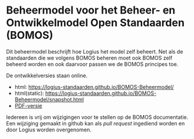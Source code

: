 # Beheermodel voor het Beheer- en Ontwikkelmodel Open Standaarden (BOMOS)

Dit beheermodel beschrijft hoe Logius het model zelf beheert. Net als de standaarden die we volgens BOMOS 
beheren moet ook BOMOS zelf beheerd worden en ook daarvoor passen we de BOMOS principes toe.

De ontwikkelversies staan online.
- html: https://logius-standaarden.github.io/BOMOS-Beheermodel/
- html(static): https://logius-standaarden.github.io/BOMOS-Beheermodel/snapshot.html
- [PDF-versie](https://github.com/Logius-standaarden/BOMOS-Beheermodel/blob/develop/doc.pdf)

Iedereen is vrij om wijzigingen voor te stellen op de BOMOS documentatie. Een wijziging gemaakt in github kan 
als _pull request_ ingediend worden en door Logius worden overgenomen.
